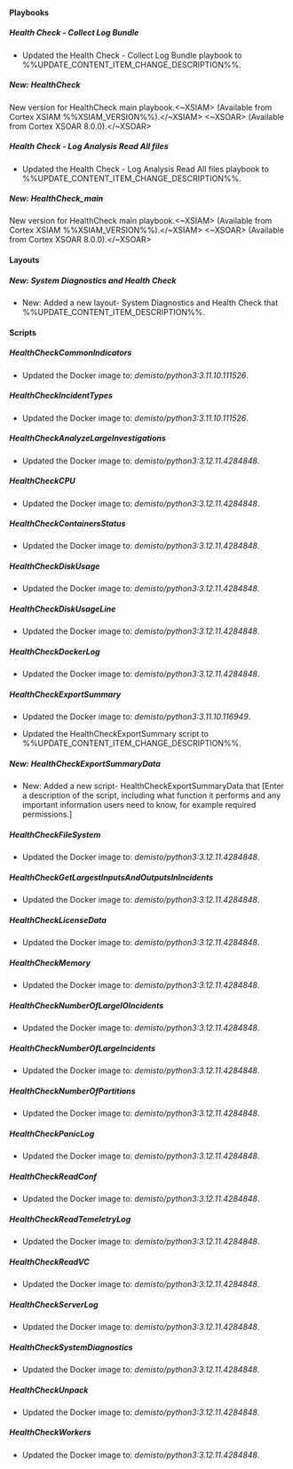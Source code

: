 
#### Playbooks

##### Health Check - Collect Log Bundle

- Updated the Health Check - Collect Log Bundle playbook to %%UPDATE_CONTENT_ITEM_CHANGE_DESCRIPTION%%.
##### New: HealthCheck

New version for HealthCheck main playbook.<~XSIAM> (Available from Cortex XSIAM %%XSIAM_VERSION%%).</~XSIAM>
<~XSOAR> (Available from Cortex XSOAR 8.0.0).</~XSOAR>
##### Health Check - Log Analysis Read All files

- Updated the Health Check - Log Analysis Read All files playbook to %%UPDATE_CONTENT_ITEM_CHANGE_DESCRIPTION%%.
##### New: HealthCheck_main

New version for HealthCheck main playbook.<~XSIAM> (Available from Cortex XSIAM %%XSIAM_VERSION%%).</~XSIAM>
<~XSOAR> (Available from Cortex XSOAR 8.0.0).</~XSOAR>

#### Layouts

##### New: System Diagnostics and Health Check

- New: Added a new layout- System Diagnostics and Health Check that %%UPDATE_CONTENT_ITEM_DESCRIPTION%%.



#### Scripts

##### HealthCheckCommonIndicators

- Updated the Docker image to: *demisto/python3:3.11.10.111526*.


##### HealthCheckIncidentTypes

- Updated the Docker image to: *demisto/python3:3.11.10.111526*.


##### HealthCheckAnalyzeLargeInvestigations
- Updated the Docker image to: *demisto/python3:3.12.11.4284848*.




##### HealthCheckCPU
- Updated the Docker image to: *demisto/python3:3.12.11.4284848*.




##### HealthCheckContainersStatus
- Updated the Docker image to: *demisto/python3:3.12.11.4284848*.




##### HealthCheckDiskUsage
- Updated the Docker image to: *demisto/python3:3.12.11.4284848*.




##### HealthCheckDiskUsageLine
- Updated the Docker image to: *demisto/python3:3.12.11.4284848*.




##### HealthCheckDockerLog
- Updated the Docker image to: *demisto/python3:3.12.11.4284848*.




##### HealthCheckExportSummary
- Updated the Docker image to: *demisto/python3:3.11.10.116949*.

- Updated the HealthCheckExportSummary script to %%UPDATE_CONTENT_ITEM_CHANGE_DESCRIPTION%%.

##### New: HealthCheckExportSummaryData

- New: Added a new script- HealthCheckExportSummaryData that [Enter a description of the script, including what function it performs and any important information users need to know, for example required permissions.]


##### HealthCheckFileSystem
- Updated the Docker image to: *demisto/python3:3.12.11.4284848*.




##### HealthCheckGetLargestInputsAndOutputsInIncidents
- Updated the Docker image to: *demisto/python3:3.12.11.4284848*.




##### HealthCheckLicenseData
- Updated the Docker image to: *demisto/python3:3.12.11.4284848*.




##### HealthCheckMemory
- Updated the Docker image to: *demisto/python3:3.12.11.4284848*.




##### HealthCheckNumberOfLargeIOIncidents
- Updated the Docker image to: *demisto/python3:3.12.11.4284848*.




##### HealthCheckNumberOfLargeIncidents
- Updated the Docker image to: *demisto/python3:3.12.11.4284848*.




##### HealthCheckNumberOfPartitions
- Updated the Docker image to: *demisto/python3:3.12.11.4284848*.




##### HealthCheckPanicLog
- Updated the Docker image to: *demisto/python3:3.12.11.4284848*.




##### HealthCheckReadConf
- Updated the Docker image to: *demisto/python3:3.12.11.4284848*.




##### HealthCheckReadTemeletryLog
- Updated the Docker image to: *demisto/python3:3.12.11.4284848*.




##### HealthCheckReadVC
- Updated the Docker image to: *demisto/python3:3.12.11.4284848*.




##### HealthCheckServerLog
- Updated the Docker image to: *demisto/python3:3.12.11.4284848*.




##### HealthCheckSystemDiagnostics
- Updated the Docker image to: *demisto/python3:3.12.11.4284848*.




##### HealthCheckUnpack
- Updated the Docker image to: *demisto/python3:3.12.11.4284848*.




##### HealthCheckWorkers
- Updated the Docker image to: *demisto/python3:3.12.11.4284848*.




